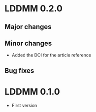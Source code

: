 

# LDDMM 0.2.0

## Major changes

## Minor changes

* Added the DOI for the article reference

## Bug fixes


# LDDMM 0.1.0

* First version